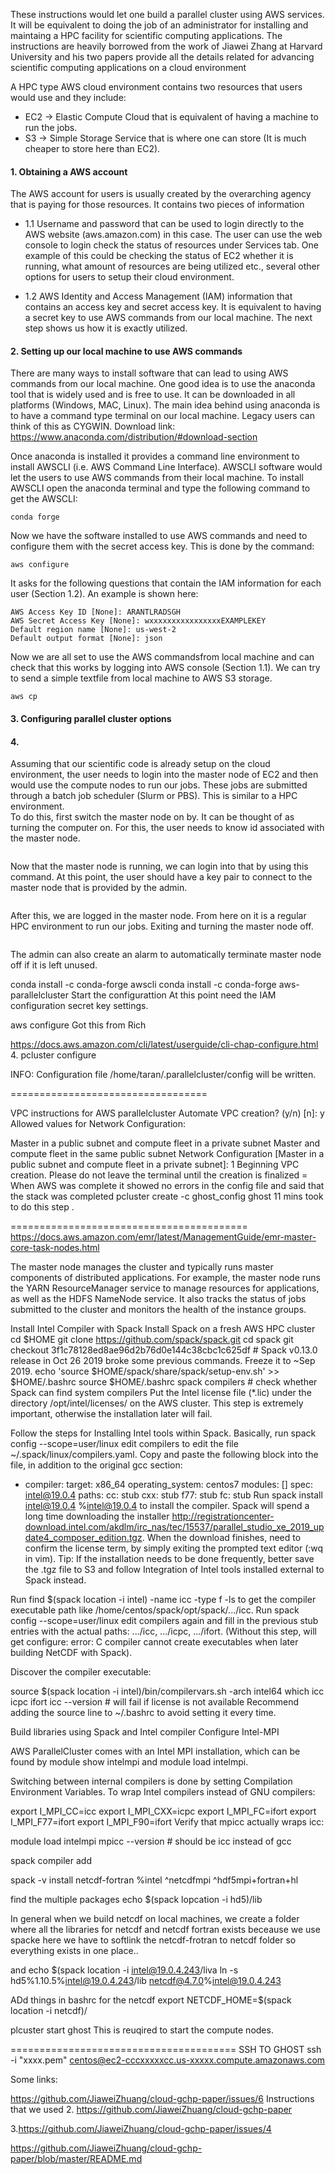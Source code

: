 
These instructions would let one build a parallel cluster using AWS services. It will be equivalent to doing the job of an administrator for installing and maintaing a HPC facility for scientific computing applications. The instructions are heavily borrowed from the work of Jiawei Zhang at Harvard University and his two papers provide all the details related for advancing scientific computing applications on a cloud environment  

A HPC type AWS cloud environment contains two resources that users would use and they include:
* EC2 -> Elastic Compute Cloud that is equivalent of having a machine to run the jobs.
* S3  -> Simple Storage Service that is where one can store (It is much cheaper to store here than EC2). 

#### 1. Obtaining a AWS account 
The AWS account for users is usually created by the overarching agency that is paying for those resources. 
It contains two pieces of information 
* 1.1 Username and password that can be used to login directly to the AWS website (aws.amazon.com) in this case. The user can use the web console to login check the status of resources under Services tab. One example of this could be checking the status of EC2 whether it is running, what amount of resources are being utilized etc., several other options for users to setup their cloud environment. 

* 1.2 AWS Identity and Access Management (IAM) information that contains an access key and secret access key. It is equivalent to having a secret key to use AWS commands from our local machine. The next step shows us how it is exactly utilized. 

#### 2. Setting up our local machine to use AWS commands
There are many ways to install software that can lead to using AWS commands from our local machine. One good idea is to use the anaconda tool that is widely used and is free to use. It can be downloaded in all platforms (Windows, MAC, Linux). The main idea behind using anaconda is to have a command type terminal on our local machine. Legacy users can think of this as CYGWIN. 
Download link: https://www.anaconda.com/distribution/#download-section

Once anaconda is installed it provides a command line environment to install AWSCLI (i.e. AWS Command Line Interface). AWSCLI software would let the users to use AWS commands from their local machine. To install AWSCLI open the anaconda terminal and type the following command to get the AWSCLI:
```
conda forge
```
Now we have the software installed to use AWS commands and need to configure them with the secret access key. 
This is done by the command:
```
aws configure 
```
It asks for the following questions that contain the IAM information for each user (Section 1.2). An example is shown here:
```
AWS Access Key ID [None]: ARANTLRADSGH 
AWS Secret Access Key [None]: wxxxxxxxxxxxxxxxxEXAMPLEKEY
Default region name [None]: us-west-2
Default output format [None]: json
```
Now we are all set to use the AWS commandsfrom local machine and can check that this works by logging into AWS console (Section 1.1). 
We can try to send a simple textfile from local machine to AWS S3 storage.
```
aws cp 
```

#### 3. Configuring parallel cluster options 

#### 4. 
Assuming that our scientific code is already setup on the cloud environment, the user needs to login into the master node of EC2 and then would use the compute nodes to run our jobs. These jobs are submitted through a batch job scheduler (Slurm or PBS). This is similar to a HPC environment.  
To do this, first switch the master node on by. It can be thought of as turning the computer on. For this, the user needs to know id associated with the master node. 
```
```
Now that the master node is running, we can login into that by using this command. At this point, the user should have a key pair to connect to the master node that is provided by the admin. 
```
```
After this, we are logged in the master node. From here on it is a regular HPC environment to run our jobs. Exiting and turning the master node off. 
```
```
The admin can also create an alarm to automatically terminate master node off if it is left unused.




conda install -c conda-forge awscli
conda install -c conda-forge aws-parallelcluster
Start the configurattion At this point need the IAM configuration secret key settings.

aws configure
Got this from Rich

https://docs.aws.amazon.com/cli/latest/userguide/cli-chap-configure.html 4. pcluster configure

INFO: Configuration file /home/taran/.parallelcluster/config will be written.

==================================

VPC instructions for AWS parallelcluster Automate VPC creation? (y/n) [n]: y Allowed values for Network Configuration:

Master in a public subnet and compute fleet in a private subnet
Master and compute fleet in the same public subnet Network Configuration [Master in a public subnet and compute fleet in a private subnet]: 1 Beginning VPC creation. Please do not leave the terminal until the creation is finalized =
When AWS was complete it showed no errors in the config file and said that the stack was completed
pcluster create -c ghost_config ghost
11 mins took to do this step .

========================================= https://docs.aws.amazon.com/emr/latest/ManagementGuide/emr-master-core-task-nodes.html

The master node manages the cluster and typically runs master components of distributed applications. For example, the master node runs the YARN ResourceManager service to manage resources for applications, as well as the HDFS NameNode service. It also tracks the status of jobs submitted to the cluster and monitors the health of the instance groups.

Install Intel Compiler with Spack
Install Spack on a fresh AWS HPC cluster
cd $HOME
git clone https://github.com/spack/spack.git
cd spack
git checkout 3f1c78128ed8ae96d2b76d0e144c38cbc1c625df  # Spack v0.13.0 release in Oct 26 2019 broke some previous commands. Freeze it to ~Sep 2019.
echo 'source $HOME/spack/share/spack/setup-env.sh' >> $HOME/.bashrc
source $HOME/.bashrc
spack compilers  # check whether Spack can find system compilers
Put the Intel license file (*.lic) under the directory /opt/intel/licenses/ on the AWS cluster. This step is extremely important, otherwise the installation later will fail.

Follow the steps for Installing Intel tools within Spack. Basically, run spack config --scope=user/linux edit compilers to edit the file ~/.spack/linux/compilers.yaml. Copy and paste the following block into the file, in addition to the original gcc section:

- compiler:
    target:     x86_64
    operating_system:   centos7
    modules:    []
    spec:       intel@19.0.4
    paths:
        cc:       stub
        cxx:      stub
        f77:      stub
        fc:       stub
Run spack install intel@19.0.4 %intel@19.0.4 to install the compiler. Spack will spend a long time downloading the installer http://registrationcenter-download.intel.com/akdlm/irc_nas/tec/15537/parallel_studio_xe_2019_update4_composer_edition.tgz. When the download finishes, need to confirm the license term, by simply exiting the prompted text editor (:wq in vim).
Tip: If the installation needs to be done frequently, better save the .tgz file to S3 and follow Integration of Intel tools installed external to Spack instead.

Run find $(spack location -i intel) -name icc -type f -ls to get the compiler executable path like /home/centos/spack/opt/spack/.../icc. Run spack config --scope=user/linux edit compilers again and fill in the previous stub entries with the actual paths: .../icc, .../icpc, .../ifort. (Without this step, will get configure: error: C compiler cannot create executables when later building NetCDF with Spack).

Discover the compiler executable:

source $(spack location -i intel)/bin/compilervars.sh -arch intel64
which icc icpc ifort
icc --version  # will fail if license is not available
Recommend adding the source line to ~/.bashrc to avoid setting it every time.

Build libraries using Spack and Intel compiler
Configure Intel-MPI

AWS ParallelCluster comes with an Intel MPI installation, which can be found by module show intelmpi and module load intelmpi.

Switching between internal compilers is done by setting Compilation Environment Variables. To wrap Intel compilers instead of GNU compilers:

export I_MPI_CC=icc
export I_MPI_CXX=icpc
export I_MPI_FC=ifort
export I_MPI_F77=ifort
export I_MPI_F90=ifort
Verify that mpicc actually wraps icc:

module load intelmpi
mpicc --version  # should be icc instead of gcc


spack compiler add

spack -v install netcdf-fortran %intel ^netcdfmpi ^hdf5mpi+fortran+hl

find the multiple packages echo $(spack lopcation -i hd5)/lib

In general when we build netcdf on local machines, we create a folder where all the libraries for netcdf and netcdf fortran exists beceause we use spacke here we have to softlink the netcdf-frotran to netcdf folder so everything exists in one place..

and echo $(spack location -i intel@19.0.4.243/liva ln -s hd5%1.10.5%intel@19.0.4.243/lib netcdf@4.7.0%intel@19.0.4.243

ADd things in bashrc for the netcdf export NETCDF_HOME=$(spack location -i netcdf)/

plcuster start ghost This is reuqired to start the compute nodes.

======================================= SSH TO GHOST ssh -i "xxxx.pem" centos@ec2-cccxxxxxcc.us-xxxxx.compute.amazonaws.com

Some links:

https://github.com/JiaweiZhuang/cloud-gchp-paper/issues/6
Instructions that we used 2. https://github.com/JiaweiZhuang/cloud-gchp-paper

3.https://github.com/JiaweiZhuang/cloud-gchp-paper/issues/4

https://github.com/JiaweiZhuang/cloud-gchp-paper/blob/master/README.md
